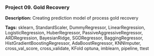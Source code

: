 


### Project 09. Gold Recovery
**Description:** Creating prediction model of process gold recovery

**Tags:** sklearn, StandardScaler, DummyRegressor, LinearRegression, LogisticRegression, HuberRegressor, PassiveAggressiveRegressor, ARDRegression, BayesianRidge, SGDRegressor, BaggingRegressor,  HistGradientBoostingRegressor, AdaBoostRegressor, KNNImputer, cross_val_score, cross_validate, KFold
optuna, imblearn, pipeline, ttest